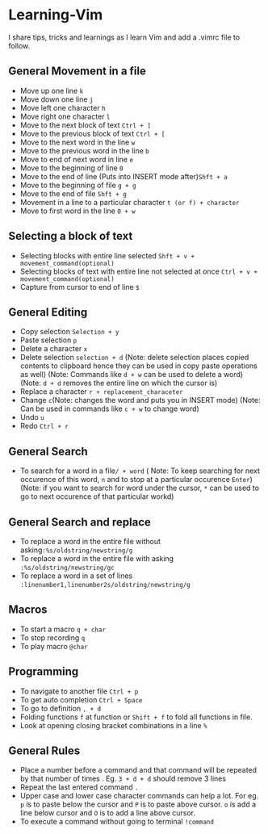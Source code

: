 # Learning-Vim
I share tips, tricks and learnings as I learn Vim and add a .vimrc file to follow.
## General Movement in a file
- Move up one line ```k```
- Move down one line ```j```
- Move left one character ```h```
- Move right one character ```l```
- Move to the next block of text ```Ctrl + ]```
- Move to the previous block of text ```Ctrl + [```
- Move to the next word in the line ```w```
- Move to the previous word in the line ```b```
- Move to end of next word in line ```e```
- Move to the beginning of line ```0```
- Move to the end of line (Puts into INSERT mode after)```Shft + a```
- Move to the beginning of file ```g + g```
- Move to the end of file ```Shft + g```
- Movement in a line to a particular character ```t (or f) + character```  
- Move to first word in the line ```0 + w```
## Selecting a block of text
- Selecting blocks with entire line selected ```Shft + v + movement_command(optional)```
- Selecting blocks of text with entire line not selected at once ```Ctrl + v + movement_command(optional)```
- Capture from cursor to end of line ```$```
## General Editing
- Copy selection ```Selection + y```
- Paste selection ```p```
- Delete a character ```x```
- Delete selection ```selection + d```
(Note: delete selection places copied contents to clipboard hence they can be used in copy paste operations as well) (Note: Commands like ```d + w``` can be used to delete a word)
(Note: ```d + d``` removes the entire line on which the cursor is)
- Replace a character ```r + replacement_characeter```
- Change ```c```(Note: changes the word and puts you in INSERT mode) (Note: Can be used in commands like ```c + w``` to change word)
- Undo ```u```
- Redo ```Ctrl + r```
## General Search
- To search for a word in a file```/ + word``` ( Note: To keep searching for next occurence of this word, ```n``` and to stop at a particular occurence ```Enter```)
(Note: if you want to search for word under the cursor, ```*``` can be used to go to next occurence of that particular workd)
## General Search and replace
- To replace a word in the entire file without asking```:%s/oldstring/newstring/g```
- To replace a word in the entire file with asking ```:%s/oldstring/newstring/gc```
- To replace a word in a set of lines ```:linenumber1,linenumber2s/oldstring/newstring/g```
## Macros
- To start a macro ```q + char```
- To stop recording ```q```
- To play macro ```@char```
## Programming
- To navigate to another file ```Ctrl + p```
- To get auto completion ```Ctrl + Space```
- To go to definition ```, + d```
- Folding functions ```f``` at function or ```Shift + f``` to fold all functions in file.
- Look at opening closing bracket combinations in a line ```%```
## General Rules
- Place a number before a command and that command will be repeated by that number of times . Eg. ```3 + d + d``` should remove 3 lines
- Repeat the last entered command ```.```
- Upper case and lower case character commands can help a lot. For eg. ```p``` is to paste below the cursor and ```P``` is to paste above cursor. ```o``` is add a line below cursor and ```O``` is to add a line above cursor.
- To execute a command without going to terminal ```!command```
